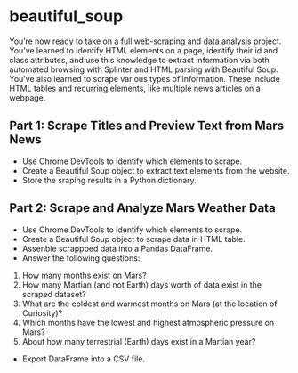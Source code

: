 # beautiful_soup

You’re now ready to take on a full web-scraping and data analysis project. You’ve learned to identify HTML elements on a page, identify their id and class attributes, and use this knowledge to extract information via both automated browsing with Splinter and HTML parsing with Beautiful Soup. You’ve also learned to scrape various types of information. These include HTML tables and recurring elements, like multiple news articles on a webpage.

## Part 1: Scrape Titles and Preview Text from Mars News
* Use Chrome DevTools to identify which elements to scrape.
* Create a Beautiful Soup object to extract text elements from the website.
* Store the sraping results in a Python dictionary.

## Part 2: Scrape and Analyze Mars Weather Data
* Use Chrome DevTools to identify which elements to scrape.
* Create a Beautiful Soup object to scrape data in HTML table.
* Assenble scrappped data into a Pandas DataFrame.
* Answer the following questions:
1. How many months exist on Mars?
2. How many Martian (and not Earth) days worth of data exist in the scraped dataset?
3. What are the coldest and warmest months on Mars (at the location of Curiosity)?
4. Which months have the lowest and highest atmospheric pressure on Mars?
5. About how many terrestrial (Earth) days exist in a Martian year?
* Export DataFrame into a CSV file.
